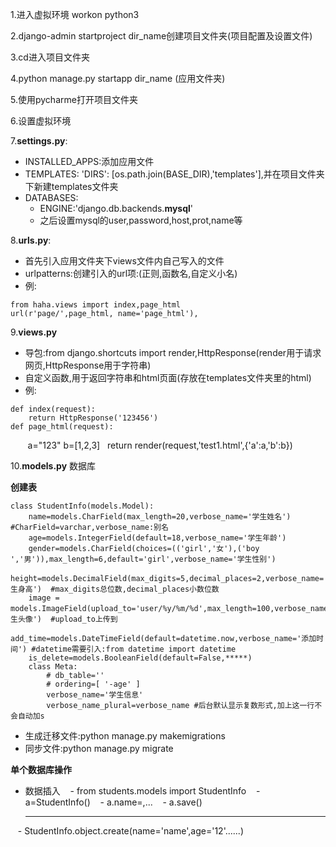 


1.进入虚拟环境 workon python3

2.django-admin startproject dir_name创建项目文件夹(项目配置及设置文件)

3.cd进入项目文件夹

4.python manage.py startapp dir_name (应用文件夹)

5.使用pycharme打开项目文件夹

6.设置虚拟环境

7.**settings.py**:
- INSTALLED_APPS:添加应用文件
- TEMPLATES: 'DIRS': [os.path.join(BASE_DIR),'templates'],并在项目文件夹下新建templates文件夹
- DATABASES:
    - ENGINE:'django.db.backends.**mysql**'
    - 之后设置mysql的user,password,host,prot,name等
    
8.**urls.py**:
- 首先引入应用文件夹下views文件内自己写入的文件
- urlpatterns:创建引入的url项:(正则,函数名,自定义小名)
- 例:
> 
    from haha.views import index,page_html
    url(r'page/',page_html, name='page_html'),

9.**views.py**
- 导包:from django.shortcuts import render,HttpResponse(render用于请求网页,HttpResponse用于字符串)
- 自定义函数,用于返回字符串和html页面(存放在templates文件夹里的html)
- 例:
> 
    def index(request):
        return HttpResponse('123456')
    def page_html(request):
        a="123"
        b=[1,2,3]
    	return render(request,'test1.html',{'a':a,'b':b})
 
10.**models.py** 数据库

**创建表**
>
    class StudentInfo(models.Model):
        name=models.CharField(max_length=20,verbose_name='学生姓名')   #CharField=varchar,verbose_name:别名
        age=models.IntegerField(default=18,verbose_name='学生年龄')
        gender=models.CharField(choices=(('girl','女'),('boy ','男')),max_length=6,default='girl',verbose_name='学生性别')
        height=models.DecimalField(max_digits=5,decimal_places=2,verbose_name='学生身高')  #max_digits总位数,decimal_places小数位数
        image = models.ImageField(upload_to='user/%y/%m/%d',max_length=100,verbose_name='学生头像')  #upload_to上传到
        add_time=models.DateTimeField(default=datetime.now,verbose_name='添加时间') #datetime需要引入:from datetime import datetime
        is_delete=models.BooleanField(default=False,*****)
        class Meta:
            # db_table=''
            # ordering=[ '-age' ]
            verbose_name='学生信息'
            verbose_name_plural=verbose_name #后台默认显示复数形式,加上这一行不会自动加s
- 生成迁移文件:python manage.py makemigrations
- 同步文件:python manage.py migrate

**单个数据库操作**
- 数据插入
    - from students.models import StudentInfo
    - a=StudentInfo()
    - a.name=,...
    - a.save()
    ****************************
    - StudentInfo.object.create(name='name',age='12'......)

